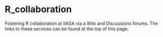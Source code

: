 # R_collaboration
Fostering R collaboration at IIASA via a Wiki and Discussions forums. The links to these services can be found at the top of this page.
